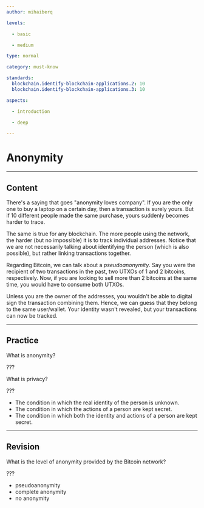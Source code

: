 ```yaml
---
author: mihaiberq

levels:

  - basic

  - medium

type: normal

category: must-know

standards:
  blockchain.identify-blockchain-applications.2: 10
  blockchain.identify-blockchain-applications.3: 10

aspects:

  - introduction

  - deep

---
```

# Anonymity

---
## Content

There's a saying that goes "anonymity loves company". If you are the only one to buy a laptop on a certain day, then a transaction is surely yours. But if 10 different people made the same purchase, yours suddenly becomes harder to trace.
             	
The same is true for any blockchain. The more people using the network, the harder (but no impossible) it is to track individual addresses. Notice that we are not necessarily talking about identifying the person (which is also possible), but rather linking transactions together.
             	
Regarding Bitcoin, we can talk about a *pseudoanonymity*. Say you were the recipient of two transactions in
the past, two UTXOs of 1 and 2 bitcoins, respectively. Now, if you are looking to sell more than 2 bitcoins at the same time, you would have to consume both UTXOs.
        	     
Unless you are the owner of the addresses, you wouldn't be able to digital sign the transaction combining them. Hence, we can guess that they belong to the same user/wallet. Your identity wasn't revealed, but your transactions can now be tracked.

---
## Practice

What is anonymity?
             	
???
             	
What is privacy?
             	
???
             	
* The condition in which the real identity of the person is unknown.
* The condition in which the actions of a person are kept secret.
* The condition in which both the identity and actions of a person are kept secret.

---
## Revision

What is the level of anonymity provided by the Bitcoin network?
	             
???
             	
* pseudoanonymity
* complete anonymity
* no anonymity

